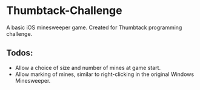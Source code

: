 Thumbtack-Challenge
===================

A basic iOS minesweeper game. Created for Thumbtack programming challenge.

Todos:
------

* Allow a choice of size and number of mines at game start.
* Allow marking of mines, similar to right-clicking in the original Windows Minesweeper.